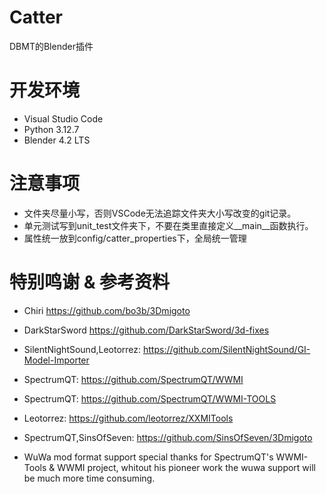 # Catter
DBMT的Blender插件

# 开发环境
- Visual Studio Code
- Python 3.12.7
- Blender 4.2 LTS

# 注意事项

- 文件夹尽量小写，否则VSCode无法追踪文件夹大小写改变的git记录。
- 单元测试写到unit_test文件夹下，不要在类里直接定义__main__函数执行。
- 属性统一放到config/catter_properties下，全局统一管理

# 特别鸣谢 & 参考资料
- Chiri https://github.com/bo3b/3Dmigoto
- DarkStarSword https://github.com/DarkStarSword/3d-fixes
- SilentNightSound,Leotorrez: https://github.com/SilentNightSound/GI-Model-Importer
- SpectrumQT: https://github.com/SpectrumQT/WWMI
- SpectrumQT: https://github.com/SpectrumQT/WWMI-TOOLS
- Leotorrez: https://github.com/leotorrez/XXMITools
- SpectrumQT,SinsOfSeven: https://github.com/SinsOfSeven/3Dmigoto

- WuWa mod format support special thanks for SpectrumQT's WWMI-Tools & WWMI project, whitout his pioneer work the wuwa support will be much more time consuming.
